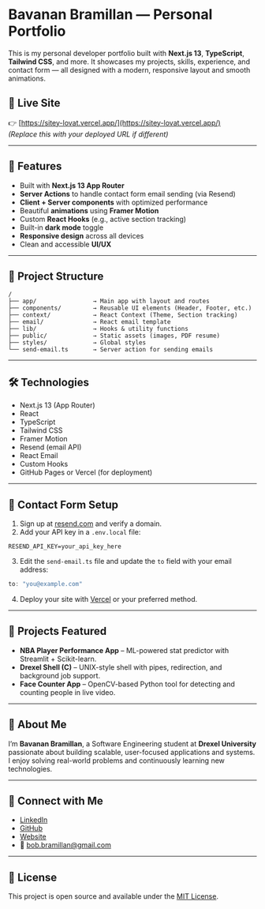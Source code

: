 # Bavanan Bramillan — Personal Portfolio

This is my personal developer portfolio built with **Next.js 13**, **TypeScript**, **Tailwind CSS**, and more. It showcases my projects, skills, experience, and contact form — all designed with a modern, responsive layout and smooth animations.

## 🚀 Live Site

👉 [https://sitey-lovat.vercel.app/](https://sitey-lovat.vercel.app/)  
_(Replace this with your deployed URL if different)_

---

## 📌 Features

- Built with **Next.js 13 App Router**
- **Server Actions** to handle contact form email sending (via Resend)
- **Client + Server components** with optimized performance
- Beautiful **animations** using **Framer Motion**
- Custom **React Hooks** (e.g., active section tracking)
- Built-in **dark mode** toggle
- **Responsive design** across all devices
- Clean and accessible **UI/UX**

---

## 📂 Project Structure

```
/
├── app/                → Main app with layout and routes
├── components/         → Reusable UI elements (Header, Footer, etc.)
├── context/            → React Context (Theme, Section tracking)
├── email/              → React email template
├── lib/                → Hooks & utility functions
├── public/             → Static assets (images, PDF resume)
├── styles/             → Global styles
└── send-email.ts       → Server action for sending emails
```

---

## 🛠️ Technologies

- Next.js 13 (App Router)
- React
- TypeScript
- Tailwind CSS
- Framer Motion
- Resend (email API)
- React Email
- Custom Hooks
- GitHub Pages or Vercel (for deployment)

---

## 📧 Contact Form Setup

1. Sign up at [resend.com](https://resend.com) and verify a domain.
2. Add your API key in a `.env.local` file:

```env
RESEND_API_KEY=your_api_key_here
```

3. Edit the `send-email.ts` file and update the `to` field with your email address:

```ts
to: "you@example.com"
```

4. Deploy your site with [Vercel](https://vercel.com) or your preferred method.

---

## 📁 Projects Featured

- **NBA Player Performance App** – ML-powered stat predictor with Streamlit + Scikit-learn.
- **Drexel Shell (C)** – UNIX-style shell with pipes, redirection, and background job support.
- **Face Counter App** – OpenCV-based Python tool for detecting and counting people in live video.

---

## 🧠 About Me

I’m **Bavanan Bramillan**, a Software Engineering student at **Drexel University** passionate about building scalable, user-focused applications and systems. I enjoy solving real-world problems and continuously learning new technologies.

---

## 🔗 Connect with Me

- [LinkedIn](https://linkedin.com/in/bavananb)
- [GitHub](https://github.com/bobbramillan)
- [Website](https://bobbramillan.github.io/sitey)
- 📧 bob.bramillan@gmail.com

---

## 📜 License

This project is open source and available under the [MIT License](LICENSE).
